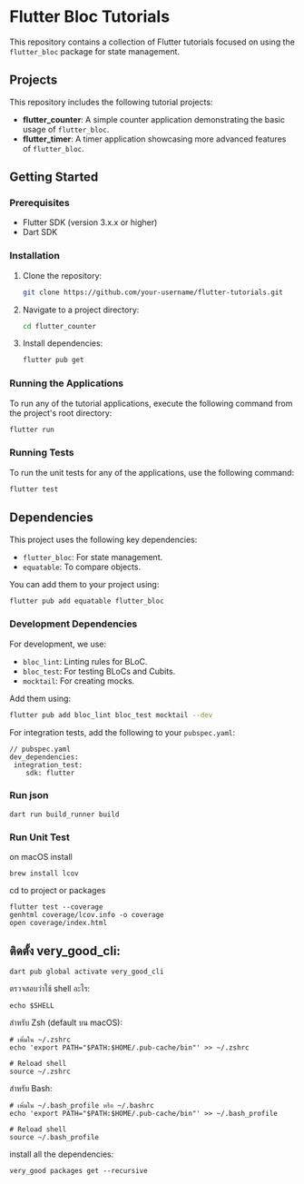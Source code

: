 # Flutter Bloc Tutorials

This repository contains a collection of Flutter tutorials focused on using the `flutter_bloc` package for state management.

## Projects

This repository includes the following tutorial projects:

-   **flutter_counter**: A simple counter application demonstrating the basic usage of `flutter_bloc`.
-   **flutter_timer**: A timer application showcasing more advanced features of `flutter_bloc`.

## Getting Started

### Prerequisites

-   Flutter SDK (version 3.x.x or higher)
-   Dart SDK

### Installation

1.  Clone the repository:
    ```bash
    git clone https://github.com/your-username/flutter-tutorials.git
    ```
2.  Navigate to a project directory:
    ```bash
    cd flutter_counter
    ```
3.  Install dependencies:
    ```bash
    flutter pub get
    ```

### Running the Applications

To run any of the tutorial applications, execute the following command from the project's root directory:

```bash
flutter run
```

### Running Tests

To run the unit tests for any of the applications, use the following command:

```bash
flutter test
```

## Dependencies

This project uses the following key dependencies:

-   `flutter_bloc`: For state management.
-   `equatable`: To compare objects.

You can add them to your project using:

```bash
flutter pub add equatable flutter_bloc
```

### Development Dependencies

For development, we use:

-   `bloc_lint`: Linting rules for BLoC.
-   `bloc_test`: For testing BLoCs and Cubits.
-   `mocktail`: For creating mocks.

Add them using:

```bash
flutter pub add bloc_lint bloc_test mocktail --dev
```

For integration tests, add the following to your `pubspec.yaml`:

```
// pubspec.yaml
dev_dependencies:
 integration_test:
    sdk: flutter
```

### Run json

```
dart run build_runner build
```

### Run Unit Test

on macOS install

```
brew install lcov
```

cd to project or packages

```
flutter test --coverage
genhtml coverage/lcov.info -o coverage
open coverage/index.html
```

## ติดตั้ง very_good_cli:

```
dart pub global activate very_good_cli
```

ตรวจสอบว่าใช้ shell อะไร:

```
echo $SHELL
```

สำหรับ Zsh (default บน macOS):

```
# เพิ่มใน ~/.zshrc
echo 'export PATH="$PATH:$HOME/.pub-cache/bin"' >> ~/.zshrc

# Reload shell
source ~/.zshrc
```

สำหรับ Bash:

```
# เพิ่มใน ~/.bash_profile หรือ ~/.bashrc
echo 'export PATH="$PATH:$HOME/.pub-cache/bin"' >> ~/.bash_profile

# Reload shell
source ~/.bash_profile
```

install all the dependencies:

```
very_good packages get --recursive
```

